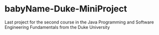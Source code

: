 # babyName-Duke-MiniProject
Last project for the second course in the Java Programming and Software Engineering Fundamentals from the Duke University
